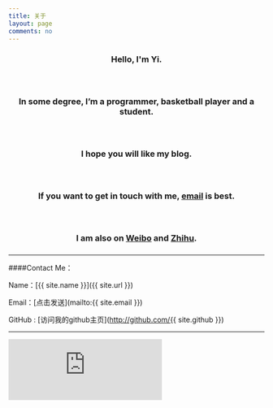 ```yaml
---
title: 关于
layout: page
comments: no
---
```


<center>
<b>
<H3>Hello, I'm Yi.<H3>
</b>
</center>
<br>
<center>
<b>
<H3>In some degree, I’m a programmer, basketball player and a student.<H3>
</b>
</center>
<br>
<center>
<b>
<H3>I hope you will like my blog.<H3>
</b>
</center>
<br>
<center>
<b>
<H3>If you want to get in touch with me, <a class="email" href="mailto:yijia2413@gmail.com">email</a> is best.<H3>
</b>
</center>
<br>
<center>
<b>
<H3>I am also on <a href = "http://weibo.com/u/2112036430">Weibo</a> and <a href = "http://www.zhihu.com/people/yi-jia">Zhihu</a>.<H3>
</b>
</center>

----

####Contact Me：

Name：[{{ site.name }}]({{ site.url }})

Email：[点击发送](mailto:{{ site.email }})

GitHub : [访问我的github主页](http://github.com/{{ site.github }})

----

<iframe width="60%" height="120" class="share_self"  frameborder="0" scrolling="no" src="http://widget.weibo.com/weiboshow/index.php?language=&width=0&height=550&fansRow=2&ptype=1&speed=0&skin=1&isTitle=1&noborder=1&isWeibo=0&isFans=0&uid=2112036430&verifier=8b709c27&dpc=1"></iframe>



